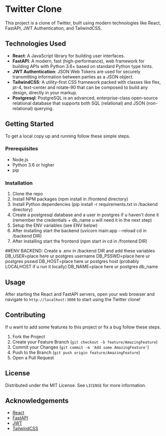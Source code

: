 # Twitter Clone

This project is a clone of Twitter, built using modern technologies like React, FastAPI, JWT Authentication, and TailwindCSS.

## Technologies Used

- **React**: A JavaScript library for building user interfaces.
- **FastAPI**: A modern, fast (high-performance), web framework for building APIs with Python 3.6+ based on standard Python type hints.
- **JWT Authentication**: JSON Web Tokens are used for securely transmitting information between parties as a JSON object.
- **TailwindCSS**: A utility-first CSS framework packed with classes like flex, pt-4, text-center and rotate-90 that can be composed to build any design, directly in your markup.
- **Postgresql**: PostgreSQL is an advanced, enterprise-class open-source relational database that supports both SQL (relational) and JSON (non-relational) querying.

## Getting Started

To get a local copy up and running follow these simple steps.

### Prerequisites

- Node.js
- Python 3.6 or higher
- pip

### Installation

1. Clone the repo
2. Install NPM packages (npm install in /frontend directory)
3. Install Python dependencies (pip install -r requirements.txt in /backend directory)
5. Create a postgresql database and a user in postgres if u haven't done it (remember the credentials + db_name u will need it in the next step)
6. Setup the ENV variables (see ENV below)
7. After installing start the backend (uvicorn main:app --reload cd in /backend DIR)
8. After installing start the frontend (npm start in cd in /frontend DIR)

 ##ENV
 BACKEND: Create a .env in /backend DIR and add these variables
DB_USER=place here ur postgres username
DB_PSSWD=place here ur postgres psswd
DB_HOST=place here ur postgres host (probably LOCALHOST if u run it locally)
DB_NAME=place here ur postgres db_name
 

## Usage

After starting the React and FastAPI servers, open your web browser and navigate to `http://localhost:3000` to start using the Twitter clone!

## Contributing

If u want to add some features to this project or fix a bug follow these steps.

1. Fork the Project
2. Create your Feature Branch (`git checkout -b feature/AmazingFeature`)
3. Commit your Changes (`git commit -m 'Add some AmazingFeature'`)
4. Push to the Branch (`git push origin feature/AmazingFeature`)
5. Open a Pull Request

## License

Distributed under the MIT License. See `LICENSE` for more information.

## Acknowledgements

- [React](https://reactjs.org/)
- [FastAPI](https://fastapi.tiangolo.com/)
- [JWT](https://jwt.io/)
- [TailwindCSS](https://tailwindcss.com/)
